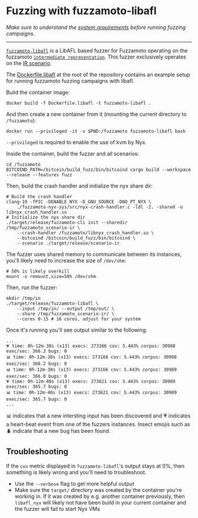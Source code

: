 # Fuzzing with fuzzamoto-libafl

*Make sure to understand the [system requirements](./requirements.md) before
running fuzzing campaigns.*

---

[`fuzzamoto-libafl`](https://github.com/dergoegge/fuzzamoto/tree/master/fuzzamoto-libafl)
is a LibAFL based fuzzer for Fuzzamoto operating on the fuzzamoto
[`intermediate representation`](../design/ir.md). This fuzzer exclusively
operates on the [IR
scenario](https://github.com/dergoegge/fuzzamoto/tree/master/fuzzamoto-scenarios/bin/ir.rs).

The
[Dockerfile.libafl](https://github.com/dergoegge/fuzzamoto/blob/master/Dockerfile.libafl)
at the root of the repository contains an example setup for running fuzzamoto
fuzzing campaigns with libafl.

Build the container image:

```
docker build -f Dockerfile.libafl -t fuzzamoto-libafl .
```

And then create a new container from it (mounting the current directory to
`/fuzzamoto`):

```
docker run --privileged -it -v $PWD:/fuzzamoto fuzzamoto-libafl bash
```

`--privileged` is required to enable the use of kvm by Nyx.

Inside the container, build the fuzzer and all scenarios:

```
cd /fuzzamoto
BITCOIND_PATH=/bitcoin/build_fuzz/bin/bitcoind cargo build --workspace --release --features fuzz
```

Then, build the crash handler and initialize the nyx share dir:

```
# Build the crash handler
clang-19 -fPIC -DENABLE_NYX -D_GNU_SOURCE -DNO_PT_NYX \
    ./fuzzamoto-nyx-sys/src/nyx-crash-handler.c -ldl -I. -shared -o libnyx_crash_handler.so
# Initialize the nyx share dir
./target/release/fuzzamoto-cli init --sharedir /tmp/fuzzamoto_scenario-ir \
    --crash-handler /fuzzamoto/libnyx_crash_handler.so \
    --bitcoind /bitcoin/build_fuzz/bin/bitcoind \
    --scenario ./target/release/scenario-ir
```

The fuzzer uses shared memory to communicate between its instances, you'll
likely need to increase the size of `/dev/shm`:

```
# 50% is likely overkill
mount -o remount,size=50% /dev/shm
```

Then, run the fuzzer:

```
mkdir /tmp/in
./target/release/fuzzamoto-libafl \
    --input /tmp/in/ --output /tmp/out/ \
    --share /tmp/fuzzamoto_scenario-ir/ \
    --cores 0-15 # 16 cores, adjust for your system
```

Once it's running you'll see output similar to the following:

```
...
💗 time: 0h-12m-38s (x13) execs: 273166 cov: 5.443% corpus: 30988 exec/sec: 366.3 bugs: 0
📊 time: 0h-12m-38s (x13) execs: 273166 cov: 5.443% corpus: 30988 exec/sec: 366.2 bugs: 0
📊 time: 0h-12m-38s (x13) execs: 273166 cov: 5.443% corpus: 30989 exec/sec: 366.0 bugs: 0
💗 time: 0h-12m-40s (x13) execs: 273621 cov: 5.443% corpus: 30989 exec/sec: 365.7 bugs: 0
📊 time: 0h-12m-40s (x13) execs: 273621 cov: 5.443% corpus: 30989 exec/sec: 365.7 bugs: 0
...
```

📊 indicates that a new intersting input has been discovered and 💗 indicates a
heart-beat event from one of the fuzzers instances. Insect emojis such as 🪲
indicate that a new bug has been found.

## Troubleshooting

If the `cov` metric displayed in `fuzzamoto-libafl`'s output stays at 0%, then
something is likely wrong and you'll need to troubleshoot.

* Use the `--verbose` flag to get more helpful output
* Make sure the `target/` directory was created by the container you're working
  in. If it was created by e.g. another container previously, then `libafl_nyx`
  will likely not have been build in your current container and the fuzzer will
  fail to start Nyx VMs
